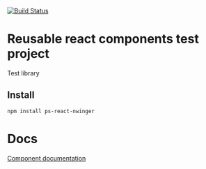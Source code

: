 [![Build Status](https://travis-ci.org/nwinger/ps-react-nwinger.svg?branch=master)](https://travis-ci.org/nwinger/ps-react-nwinger)


# Reusable react components test project

Test library

## Install
```
npm install ps-react-nwinger
```

# Docs
[Component documentation](https://nwinger.github.io/ps-react-nwinger/)

